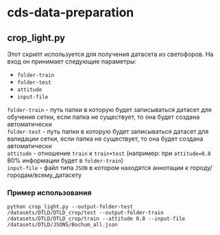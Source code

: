 # cds-data-preparation

## crop_light.py
Этот скрипт используется для получения датасета из светофоров.
На вход он принимает следующие параметры:
* `folder-train`
* `folder-test`
* `attitude`
* `input-file`

`folder-train` - путь папки в которую будет записываться датасет для обучения сетки, если папка не существует, то она будет создана автоматически   
`folder-test` - путь папки в которую будет записываться датасет для валидации сетки, если папка не существует, то она будет создана автоматически   
`attitude` - отношение `train` к `train+test` (например: при `attitude=0.8` 80% информации будет в `folder-train`)   
`input-file` - файл типа `JSON` в котором находятся аннотации к городу/городам/всему_датасету   

### Пример использования
`python crop_light.py --output-folder-test /datasets/DTLD/DTLD_crop/test --output-folder-train /datasets/DTLD/DTLD_crop/train --attitude 0.8 --input-file /datasets/DTLD/JSONS/Bochum_all.json`
